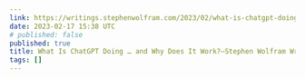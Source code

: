 ```yaml
---
link: https://writings.stephenwolfram.com/2023/02/what-is-chatgpt-doing-and-why-does-it-work/
date: 2023-02-17 15:38 UTC
# published: false
published: true
title: What Is ChatGPT Doing … and Why Does It Work?—Stephen Wolfram Writings
tags: []
---
```



